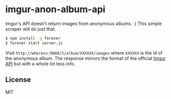 imgur-anon-album-api
======================

Imgur's API doesn't return images from anonymous albums. :( This simple scraper will do just that.

```bash
$ npm install -g forever
$ forever start server.js
```
Visit `http://wherevs:8080/3/album/XXXXXX/images` where `XXXXXX` is the id of the anonymous album. The response mirrors the format of the official [Imgur API](https://api.imgur.com/endpoints/album) but with a whole lot less info.

## License

MIT
